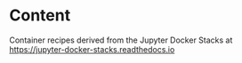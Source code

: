 # Content

Container recipes derived from the Jupyter Docker Stacks at https://jupyter-docker-stacks.readthedocs.io


